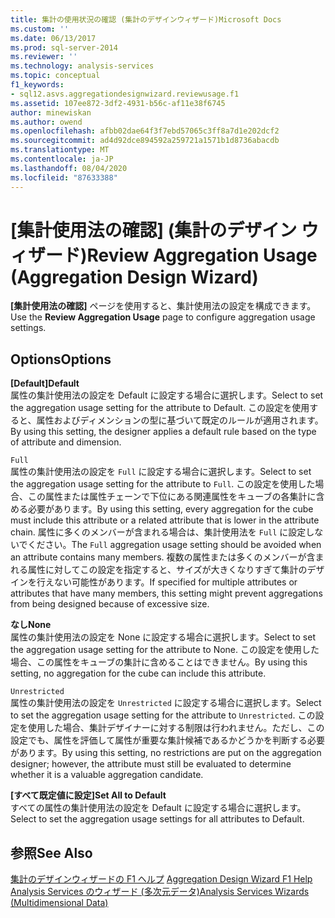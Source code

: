 ```yaml
---
title: 集計の使用状況の確認 (集計のデザインウィザード)Microsoft Docs
ms.custom: ''
ms.date: 06/13/2017
ms.prod: sql-server-2014
ms.reviewer: ''
ms.technology: analysis-services
ms.topic: conceptual
f1_keywords:
- sql12.asvs.aggregationdesignwizard.reviewusage.f1
ms.assetid: 107ee872-3df2-4931-b56c-af11e38f6745
author: minewiskan
ms.author: owend
ms.openlocfilehash: afbb02dae64f3f7ebd57065c3ff8a7d1e202dcf2
ms.sourcegitcommit: ad4d92dce894592a259721a1571b1d8736abacdb
ms.translationtype: MT
ms.contentlocale: ja-JP
ms.lasthandoff: 08/04/2020
ms.locfileid: "87633388"
---
```

# <a name="review-aggregation-usage-aggregation-design-wizard"></a><span data-ttu-id="044d3-102">[集計使用法の確認] (集計のデザイン ウィザード)</span><span class="sxs-lookup"><span data-stu-id="044d3-102">Review Aggregation Usage (Aggregation Design Wizard)</span></span>
  <span data-ttu-id="044d3-103">**[集計使用法の確認]** ページを使用すると、集計使用法の設定を構成できます。</span><span class="sxs-lookup"><span data-stu-id="044d3-103">Use the **Review Aggregation Usage** page to configure aggregation usage settings.</span></span>  
  
## <a name="options"></a><span data-ttu-id="044d3-104">Options</span><span class="sxs-lookup"><span data-stu-id="044d3-104">Options</span></span>  
 <span data-ttu-id="044d3-105">**[Default]**</span><span class="sxs-lookup"><span data-stu-id="044d3-105">**Default**</span></span>  
 <span data-ttu-id="044d3-106">属性の集計使用法の設定を Default に設定する場合に選択します。</span><span class="sxs-lookup"><span data-stu-id="044d3-106">Select to set the aggregation usage setting for the attribute to Default.</span></span> <span data-ttu-id="044d3-107">この設定を使用すると、属性およびディメンションの型に基づいて既定のルールが適用されます。</span><span class="sxs-lookup"><span data-stu-id="044d3-107">By using this setting, the designer applies a default rule based on the type of attribute and dimension.</span></span>  
  
 `Full`  
 <span data-ttu-id="044d3-108">属性の集計使用法の設定を `Full` に設定する場合に選択します。</span><span class="sxs-lookup"><span data-stu-id="044d3-108">Select to set the aggregation usage setting for the attribute to `Full`.</span></span> <span data-ttu-id="044d3-109">この設定を使用した場合、この属性または属性チェーンで下位にある関連属性をキューブの各集計に含める必要があります。</span><span class="sxs-lookup"><span data-stu-id="044d3-109">By using this setting, every aggregation for the cube must include this attribute or a related attribute that is lower in the attribute chain.</span></span> <span data-ttu-id="044d3-110">属性に多くのメンバーが含まれる場合は、集計使用法を `Full` に設定しないでください。</span><span class="sxs-lookup"><span data-stu-id="044d3-110">The `Full` aggregation usage setting should be avoided when an attribute contains many members.</span></span> <span data-ttu-id="044d3-111">複数の属性または多くのメンバーが含まれる属性に対してこの設定を指定すると、サイズが大きくなりすぎて集計のデザインを行えない可能性があります。</span><span class="sxs-lookup"><span data-stu-id="044d3-111">If specified for multiple attributes or attributes that have many members, this setting might prevent aggregations from being designed because of excessive size.</span></span>  
  
 <span data-ttu-id="044d3-112">**なし**</span><span class="sxs-lookup"><span data-stu-id="044d3-112">**None**</span></span>  
 <span data-ttu-id="044d3-113">属性の集計使用法の設定を None に設定する場合に選択します。</span><span class="sxs-lookup"><span data-stu-id="044d3-113">Select to set the aggregation usage setting for the attribute to None.</span></span> <span data-ttu-id="044d3-114">この設定を使用した場合、この属性をキューブの集計に含めることはできません。</span><span class="sxs-lookup"><span data-stu-id="044d3-114">By using this setting, no aggregation for the cube can include this attribute.</span></span>  
  
 `Unrestricted`  
 <span data-ttu-id="044d3-115">属性の集計使用法の設定を `Unrestricted` に設定する場合に選択します。</span><span class="sxs-lookup"><span data-stu-id="044d3-115">Select to set the aggregation usage setting for the attribute to `Unrestricted`.</span></span> <span data-ttu-id="044d3-116">この設定を使用した場合、集計デザイナーに対する制限は行われません。ただし、この設定でも、属性を評価して属性が重要な集計候補であるかどうかを判断する必要があります。</span><span class="sxs-lookup"><span data-stu-id="044d3-116">By using this setting, no restrictions are put on the aggregation designer; however, the attribute must still be evaluated to determine whether it is a valuable aggregation candidate.</span></span>  
  
 <span data-ttu-id="044d3-117">**[すべて既定値に設定]**</span><span class="sxs-lookup"><span data-stu-id="044d3-117">**Set All to Default**</span></span>  
 <span data-ttu-id="044d3-118">すべての属性の集計使用法の設定を Default に設定する場合に選択します。</span><span class="sxs-lookup"><span data-stu-id="044d3-118">Select to set the aggregation usage settings for all attributes to Default.</span></span>  
  
## <a name="see-also"></a><span data-ttu-id="044d3-119">参照</span><span class="sxs-lookup"><span data-stu-id="044d3-119">See Also</span></span>  
 <span data-ttu-id="044d3-120">[集計のデザインウィザードの F1 ヘルプ](aggregation-design-wizard-f1-help.md) </span><span class="sxs-lookup"><span data-stu-id="044d3-120">[Aggregation Design Wizard F1 Help](aggregation-design-wizard-f1-help.md) </span></span>  
 [<span data-ttu-id="044d3-121">Analysis Services のウィザード &#40;多次元データ&#41;</span><span class="sxs-lookup"><span data-stu-id="044d3-121">Analysis Services Wizards &#40;Multidimensional Data&#41;</span></span>](analysis-services-wizards-multidimensional-data.md)  
  
  
